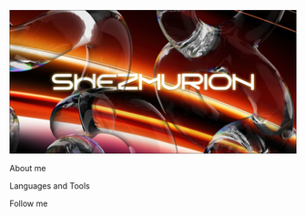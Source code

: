 ![Header](https://github.com/shezmurion/shezmurion/blob/main/assets/shezmurion.png)

About me

Languages and Tools

Follow me
